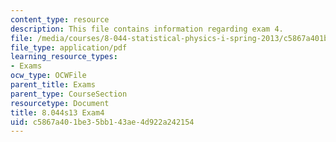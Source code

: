 ```yaml
---
content_type: resource
description: This file contains information regarding exam 4.
file: /media/courses/8-044-statistical-physics-i-spring-2013/c5867a401be35bb143ae4d922a242154_MIT8_044S14_exam4_04.pdf
file_type: application/pdf
learning_resource_types:
- Exams
ocw_type: OCWFile
parent_title: Exams
parent_type: CourseSection
resourcetype: Document
title: 8.044s13 Exam4
uid: c5867a40-1be3-5bb1-43ae-4d922a242154
---
```

